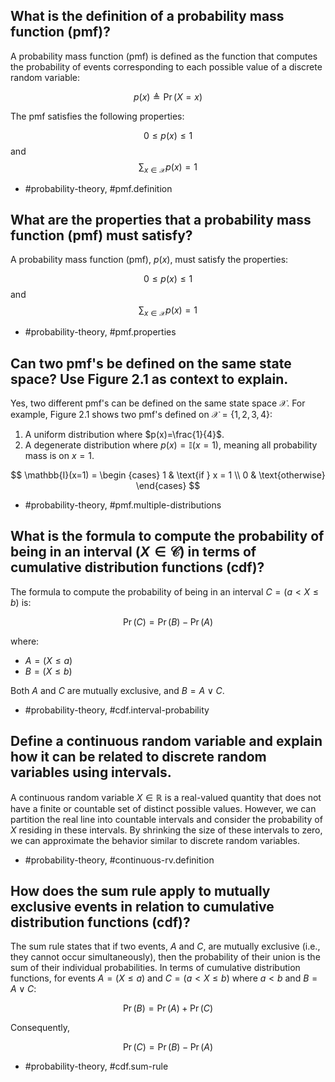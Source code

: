 ## What is the definition of a probability mass function (pmf)?
 
A probability mass function (pmf) is defined as the function that computes the probability of events corresponding to each possible value of a discrete random variable: 

$$ p(x) \triangleq \operatorname{Pr}(X=x) $$

The pmf satisfies the following properties: 

$$ 0 \leq p(x) \leq 1 $$
and 
$$ \sum_{x \in \mathcal{X}} p(x)=1 $$

- #probability-theory, #pmf.definition

## What are the properties that a probability mass function (pmf) must satisfy?

A probability mass function (pmf), $p(x)$, must satisfy the properties:

$$ 0 \leq p(x) \leq 1 $$
and
$$ \sum_{x \in \mathcal{X}} p(x)=1 $$

- #probability-theory, #pmf.properties

## Can two pmf's be defined on the same state space? Use Figure 2.1 as context to explain.

Yes, two different pmf's can be defined on the same state space $\mathcal{X}$. For example, Figure 2.1 shows two pmf's defined on $\mathcal{X}=\{1,2,3,4\}$: 

1. A uniform distribution where $p(x)=\frac{1}{4}$.
2. A degenerate distribution where $p(x)=\mathbb{I}(x=1)$, meaning all probability mass is on $x=1$.

$$ \mathbb{I}(x=1) = \begin {cases} 
1 & \text{if } x = 1 \\
0 & \text{otherwise} 
\end{cases}
$$

- #probability-theory, #pmf.multiple-distributions

## What is the formula to compute the probability of being in an interval $(X \in \mathcal{C})$ in terms of cumulative distribution functions (cdf)?

The formula to compute the probability of being in an interval $C=(a < X \leq b)$ is:

$$
\operatorname{Pr}(C) = \operatorname{Pr}(B) - \operatorname{Pr}(A)
$$

where:
- $A = (X \leq a)$
- $B = (X \leq b)$

Both $A$ and $C$ are mutually exclusive, and $B=A \vee C$.

- #probability-theory, #cdf.interval-probability

## Define a continuous random variable and explain how it can be related to discrete random variables using intervals.

A continuous random variable $X \in \mathbb{R}$ is a real-valued quantity that does not have a finite or countable set of distinct possible values. However, we can partition the real line into countable intervals and consider the probability of $X$ residing in these intervals. By shrinking the size of these intervals to zero, we can approximate the behavior similar to discrete random variables.

- #probability-theory, #continuous-rv.definition

## How does the sum rule apply to mutually exclusive events in relation to cumulative distribution functions (cdf)?

The sum rule states that if two events, $A$ and $C$, are mutually exclusive (i.e., they cannot occur simultaneously), then the probability of their union is the sum of their individual probabilities. In terms of cumulative distribution functions, for events $A=(X \leq a)$ and $C=(a < X \leq b)$ where $a < b$ and $B=A \vee C$:

$$
\operatorname{Pr}(B) = \operatorname{Pr}(A) + \operatorname{Pr}(C)
$$

Consequently, 

$$
\operatorname{Pr}(C) = \operatorname{Pr}(B) - \operatorname{Pr}(A)
$$

- #probability-theory, #cdf.sum-rule